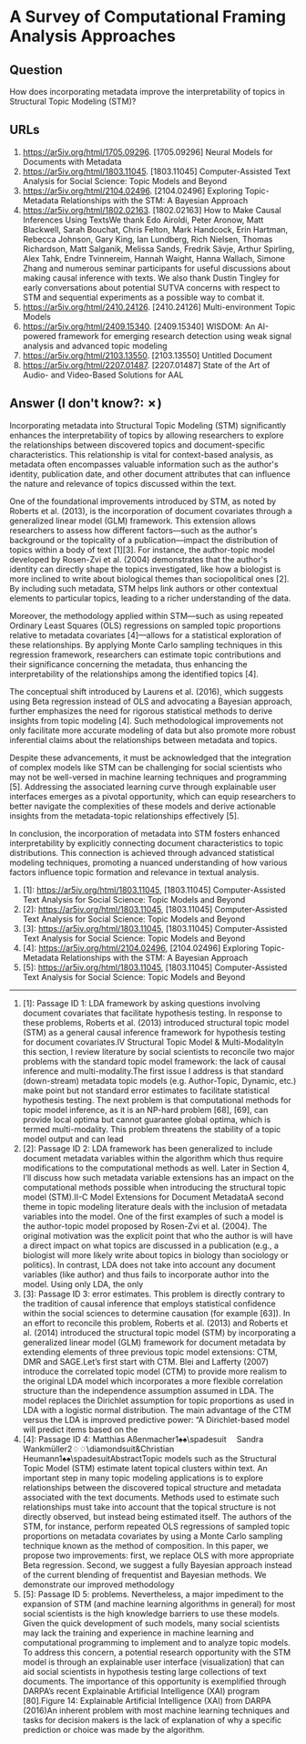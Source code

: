# A Survey of Computational Framing Analysis Approaches

## Question

How does incorporating metadata improve the interpretability of topics in Structural Topic Modeling (STM)?

## URLs

1. https://ar5iv.org/html/1705.09296. [1705.09296] Neural Models for Documents with Metadata
2. https://ar5iv.org/html/1803.11045. [1803.11045] Computer-Assisted Text Analysis for Social Science: Topic Models and Beyond
3. https://ar5iv.org/html/2104.02496. [2104.02496] Exploring Topic-Metadata Relationships with the STM: A Bayesian Approach
4. https://ar5iv.org/html/1802.02163. [1802.02163] How to Make Causal Inferences Using TextsWe thank Edo Airoldi, Peter Aronow, Matt Blackwell, Sarah Bouchat, Chris Felton, Mark Handcock, Erin Hartman, Rebecca Johnson, Gary King, Ian Lundberg, Rich Nielsen, Thomas Richardson, Matt Salganik, Melissa Sands, Fredrik Sävje, Arthur Spirling, Alex Tahk, Endre Tvinnereim, Hannah Waight, Hanna Wallach, Simone Zhang and numerous seminar participants for useful discussions about making causal inference with texts. We also thank Dustin Tingley for early conversations about potential SUTVA concerns with respect to STM and sequential experiments as a possible way to combat it.
5. https://ar5iv.org/html/2410.24126. [2410.24126] Multi-environment Topic Models
6. https://ar5iv.org/html/2409.15340. [2409.15340] WISDOM: An AI-powered framework for emerging research detection using weak signal analysis and advanced topic modeling
7. https://ar5iv.org/html/2103.13550. [2103.13550] Untitled Document
8. https://ar5iv.org/html/2207.01487. [2207.01487] State of the Art of Audio- and Video-Based Solutions for AAL

## Answer (I don't know?: ✗)

Incorporating metadata into Structural Topic Modeling (STM) significantly enhances the interpretability of topics by allowing researchers to explore the relationships between discovered topics and document-specific characteristics. This relationship is vital for context-based analysis, as metadata often encompasses valuable information such as the author's identity, publication date, and other document attributes that can influence the nature and relevance of topics discussed within the text.

One of the foundational improvements introduced by STM, as noted by Roberts et al. (2013), is the incorporation of document covariates through a generalized linear model (GLM) framework. This extension allows researchers to assess how different factors—such as the author's background or the topicality of a publication—impact the distribution of topics within a body of text [1][3]. For instance, the author-topic model developed by Rosen-Zvi et al. (2004) demonstrates that the author's identity can directly shape the topics investigated, like how a biologist is more inclined to write about biological themes than sociopolitical ones [2]. By including such metadata, STM helps link authors or other contextual elements to particular topics, leading to a richer understanding of the data.

Moreover, the methodology applied within STM—such as using repeated Ordinary Least Squares (OLS) regressions on sampled topic proportions relative to metadata covariates [4]—allows for a statistical exploration of these relationships. By applying Monte Carlo sampling techniques in this regression framework, researchers can estimate topic contributions and their significance concerning the metadata, thus enhancing the interpretability of the relationships among the identified topics [4].

The conceptual shift introduced by Laurens et al. (2016), which suggests using Beta regression instead of OLS and advocating a Bayesian approach, further emphasizes the need for rigorous statistical methods to derive insights from topic modeling [4]. Such methodological improvements not only facilitate more accurate modeling of data but also promote more robust inferential claims about the relationships between metadata and topics.

Despite these advancements, it must be acknowledged that the integration of complex models like STM can be challenging for social scientists who may not be well-versed in machine learning techniques and programming [5]. Addressing the associated learning curve through explainable user interfaces emerges as a pivotal opportunity, which can equip researchers to better navigate the complexities of these models and derive actionable insights from the metadata-topic relationships effectively [5]. 

In conclusion, the incorporation of metadata into STM fosters enhanced interpretability by explicitly connecting document characteristics to topic distributions. This connection is achieved through advanced statistical modeling techniques, promoting a nuanced understanding of how various factors influence topic formation and relevance in textual analysis.

1. [1]:  https://ar5iv.org/html/1803.11045, [1803.11045] Computer-Assisted Text Analysis for Social Science: Topic Models and Beyond
2. [2]:  https://ar5iv.org/html/1803.11045, [1803.11045] Computer-Assisted Text Analysis for Social Science: Topic Models and Beyond
3. [3]:  https://ar5iv.org/html/1803.11045, [1803.11045] Computer-Assisted Text Analysis for Social Science: Topic Models and Beyond
4. [4]:  https://ar5iv.org/html/2104.02496, [2104.02496] Exploring Topic-Metadata Relationships with the STM: A Bayesian Approach
5. [5]:  https://ar5iv.org/html/1803.11045, [1803.11045] Computer-Assisted Text Analysis for Social Science: Topic Models and Beyond
---
1. [1]:  Passage ID 1: LDA framework by asking questions involving document covariates that facilitate hypothesis testing. In response to these problems, Roberts et al. (2013) introduced structural topic model (STM) as a general causal inference framework for hypothesis testing for document covariates.IV Structural Topic Model & Multi-ModalityIn this section, I review literature by social scientists to reconcile two major problems with the standard topic model framework: the lack of causal inference and multi-modality.The first issue I address is that standard (down-stream) metadata topic models (e.g. Author-Topic, Dynamic, etc.) make point but not standard error estimates to facilitate statistical hypothesis testing. The next problem is that computational methods for topic model inference, as it is an NP-hard problem [68], [69], can provide local optima but cannot guarantee global optima, which is termed multi-modality. This problem threatens the stability of a topic model output and can lead
2. [2]:  Passage ID 2: LDA framework has been generalized to include document metadata variables within the algorithm which thus require modifications to the computational methods as well. Later in Section 4, I’ll discuss how such metadata variable extensions has an impact on the computational methods possible when introducing the structural topic model (STM).II-C Model Extensions for Document MetadataA second theme in topic modeling literature deals with the inclusion of metadata variables into the model. One of the first examples of such a model is the author-topic model proposed by Rosen-Zvi et al. (2004). The original motivation was the explicit point that who the author is will have a direct impact on what topics are discussed in a publication (e.g., a biologist will more likely write about topics in biology than sociology or politics). In contrast, LDA does not take into account any document variables (like author) and thus fails to incorporate author into the model. Using only LDA, the only
3. [3]:  Passage ID 3: error estimates. This problem is directly contrary to the tradition of causal inference that employs statistical confidence within the social sciences to determine causation (for example [63]). In an effort to reconcile this problem, Roberts et al. (2013) and Roberts et al. (2014) introduced the structural topic model (STM) by incorporating a generalized linear model (GLM) framework for document metadata by extending elements of three previous topic model extensions: CTM, DMR and SAGE.Let’s first start with CTM. Blei and Lafferty (2007) introduce the correlated topic model (CTM) to provide more realism to the original LDA model which incorporates a more flexible correlation structure than the independence assumption assumed in LDA. The model replaces the Dirichlet assumption for topic proportions as used in LDA with a logistic normal distribution. The main advantage of the CTM versus the LDA is improved predictive power: “A Dirichlet-based model will predict items based on the
4. [4]:  Passage ID 4: Matthias Aßenmacher1♠♠\spadesuit  Sandra Wankmüller2♢♢\diamondsuit&Christian Heumann1♠♠\spadesuitAbstractTopic models such as the Structural Topic Model (STM) estimate latent topical clusters within text. An important step in many topic modeling applications is to explore relationships between the discovered topical structure and metadata associated with the text documents. Methods used to estimate such relationships must take into account that the topical structure is not directly observed, but instead being estimated itself. The authors of the STM, for instance, perform repeated OLS regressions of sampled topic proportions on metadata covariates by using a Monte Carlo sampling technique known as the method of composition. In this paper, we propose two improvements: first, we replace OLS with more appropriate Beta regression. Second, we suggest a fully Bayesian approach instead of the current blending of frequentist and Bayesian methods. We demonstrate our improved methodology
5. [5]:  Passage ID 5: problems. Nevertheless, a major impediment to the expansion of STM (and machine learning algorithms in general) for most social scientists is the high knowledge barriers to use these models. Given the quick development of such models, many social scientists may lack the training and experience in machine learning and computational programming to implement and to analyze topic models. To address this concern, a potential research opportunity with the STM model is through an explainable user interface (visualization) that can aid social scientists in hypothesis testing large collections of text documents. The importance of this opportunity is exemplified through DARPA’s recent Explainable Artificial Intelligence (XAI) program [80].Figure 14: Explainable Artificial Intelligence (XAI) from DARPA (2016)An inherent problem with most machine learning techniques and tasks for decision makers is the lack of explanation of why a specific prediction or choice was made by the algorithm.
